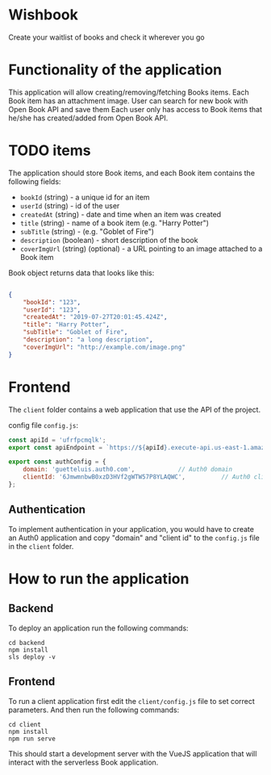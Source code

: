 # Wishbook

Create your waitlist of books and check it wherever you go

# Functionality of the application

This application will allow creating/removing/fetching Books items. Each Book item has an attachment image.
User can search for new book with Open Book API and save them 
Each user only has access to Book items that he/she has created/added from Open Book API.

# TODO items

The application should store Book items, and each Book item contains the following fields:

* `bookId` (string) - a unique id for an item
* `userId` (string) - id of the user
* `createdAt` (string) - date and time when an item was created
* `title` (string) - name of a book item (e.g. "Harry Potter")
* `subTitle` (string) - (e.g. "Goblet of Fire")
* `description` (boolean) - short description of the book
* `coverImgUrl` (string) (optional) - a URL pointing to an image attached to a Book item

Book object returns data that looks like this:

```json

{
    "bookId": "123",
    "userId": "123",
    "createdAt": "2019-07-27T20:01:45.424Z",
    "title": "Harry Potter",
    "subTitle": "Goblet of Fire",
    "description": "a long description",
    "coverImgUrl": "http://example.com/image.png"
}

```

# Frontend

The `client` folder contains a web application that use the API of the project.

config file `config.js`:

```js
const apiId = 'ufrfpcmqlk';
export const apiEndpoint = `https://${apiId}.execute-api.us-east-1.amazonaws.com/dev`;

export const authConfig = {
    domain: 'guetteluis.auth0.com',            // Auth0 domain
    clientId: '6JmwmnbwB0xzD3HVf2gWTW57P8YLAQWC',          // Auth0 client id
};
```

## Authentication

To implement authentication in your application, you would have to create an Auth0 application and copy "domain" and "client id" to the `config.js` file in the `client` folder.

# How to run the application

## Backend

To deploy an application run the following commands:

```
cd backend
npm install
sls deploy -v
```

## Frontend

To run a client application first edit the `client/config.js` file to set correct parameters. And then run the following commands:

```
cd client
npm install
npm run serve
```

This should start a development server with the VueJS application that will interact with the serverless Book application.